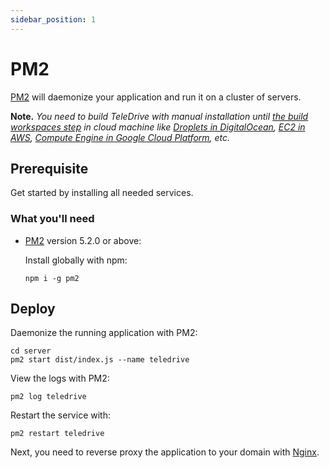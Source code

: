 ```yaml
---
sidebar_position: 1
---
```


# PM2

[PM2](https://pm2.keymetrics.io/) will daemonize your application and run it on a cluster of servers.

**Note.** *You need to build TeleDrive with manual installation until [the build workspaces step](/docs/Installation/manual#build) in cloud machine like [Droplets in DigitalOcean](https://www.digitalocean.com/products/droplets), [EC2 in AWS](https://aws.amazon.com/ec2/), [Compute Engine in Google Cloud Platform](https://cloud.google.com/compute), etc.*

## Prerequisite

Get started by installing all needed services.

### What you'll need

- [PM2](https://www.npmjs.com/package/pm2) version 5.2.0 or above:

  Install globally with npm:

  ```shell
  npm i -g pm2
  ```

## Deploy

Daemonize the running application with PM2:

```shell
cd server
pm2 start dist/index.js --name teledrive
```

View the logs with PM2:

```shell
pm2 log teledrive
```

Restart the service with:

```shell
pm2 restart teledrive
```

Next, you need to reverse proxy the application to your domain with [Nginx](/docs/deployment/nginx).